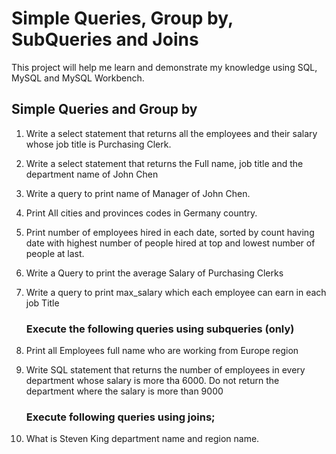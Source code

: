 # Simple Queries, Group by, SubQueries and Joins

This project will help me learn and demonstrate my knowledge using SQL, MySQL
and MySQL Workbench.


## Simple Queries and Group by
1.	Write a select statement that returns all the employees and their 
	salary whose job title is Purchasing Clerk.

2.	Write a select statement that returns the Full name, job title and 
	the department name of John Chen

3.	Write a query to print name of Manager of John Chen.

4.	Print All cities and provinces codes in Germany country.

5.	Print number of employees hired in each date, sorted by count having date with 
	highest number of people hired at top and lowest number of people at last.

6.	Write a Query to print the average Salary of Purchasing Clerks

7.	Write a query to print max_salary which each employee can earn in each job Title

	### Execute the following queries using subqueries (only)

8.	Print all Employees full name who are working from Europe region



9.	Write SQL statement that returns the number of employees in every department whose
	salary is more tha 6000. Do not return the department where the salary is more than
    9000



	### Execute following queries using joins;

10. What is Steven King department name and region name.
